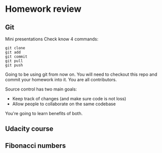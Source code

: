 # Homework review

## Git
Mini presentations
Check know 4 commands:

```
git clone
git add
git commit
git pull
git push
```

Going to be using git from now on. You will need to checkout this repo and commit your homework into it. You are all contributors. 

Source control has two main goals:
- Keep track of changes (and make sure code is not loss)
- Allow people to collaborate on the same codebase

You're going to learn benefits of both.

## Udacity course

## Fibonacci numbers
